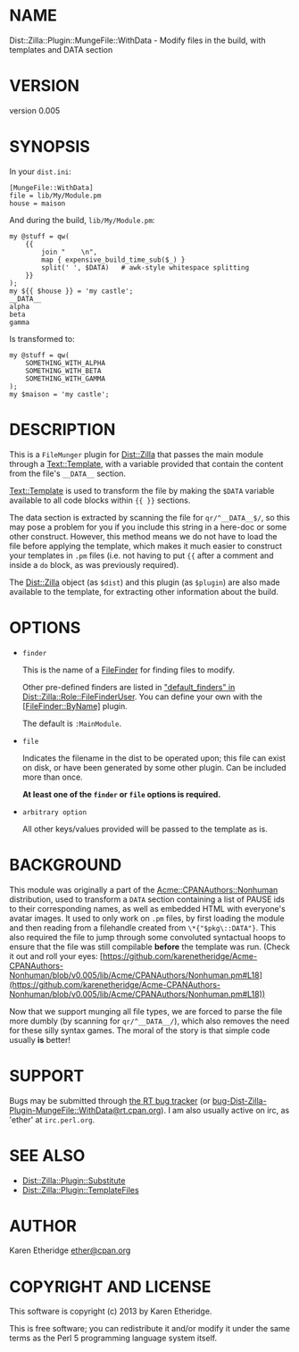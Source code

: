 # NAME

Dist::Zilla::Plugin::MungeFile::WithData - Modify files in the build, with templates and DATA section

# VERSION

version 0.005

# SYNOPSIS

In your `dist.ini`:

    [MungeFile::WithData]
    file = lib/My/Module.pm
    house = maison

And during the build, `lib/My/Module.pm`:

    my @stuff = qw(
        {{
            join "    \n",
            map { expensive_build_time_sub($_) }
            split(' ', $DATA)   # awk-style whitespace splitting
        }}
    );
    my ${{ $house }} = 'my castle';
    __DATA__
    alpha
    beta
    gamma

Is transformed to:

    my @stuff = qw(
        SOMETHING_WITH_ALPHA
        SOMETHING_WITH_BETA
        SOMETHING_WITH_GAMMA
    );
    my $maison = 'my castle';

# DESCRIPTION

This is a `FileMunger` plugin for [Dist::Zilla](https://metacpan.org/pod/Dist::Zilla) that passes the main module
through a [Text::Template](https://metacpan.org/pod/Text::Template), with a variable provided that contain the
content from the file's `__DATA__` section.

[Text::Template](https://metacpan.org/pod/Text::Template) is used to transform the file by making the `$DATA`
variable available to all code blocks within `{{ }}` sections.

The data section is extracted by scanning the file for `qr/^__DATA__$/`,
so this may pose a problem for you if you include this string in a here-doc or
some other construct.  However, this method means we do not have to load the
file before applying the template, which makes it much easier to construct
your templates in `.pm` files (i.e. not having to put `{{` after a comment
and inside a `do` block, as was previously required).

The [Dist::Zilla](https://metacpan.org/pod/Dist::Zilla) object (as `$dist`) and this plugin (as `$plugin`) are
also made available to the template, for extracting other information about
the build.

# OPTIONS

- `finder`

    This is the name of a [FileFinder](https://metacpan.org/pod/Dist::Zilla::Role::FileFinder) for finding
    files to modify.

    Other pre-defined finders are listed in
    ["default_finders" in Dist::Zilla::Role::FileFinderUser](https://metacpan.org/pod/Dist::Zilla::Role::FileFinderUser#default_finders).
    You can define your own with the
    [[FileFinder::ByName]](https://metacpan.org/pod/Dist::Zilla::Plugin::FileFinder::ByName) plugin.

    The default is `:MainModule`.

- `file`

    Indicates the filename in the dist to be operated upon; this file can exist on
    disk, or have been generated by some other plugin.  Can be included more than once.

    __At least one of the `finder` or `file` options is required.__

- `arbitrary option`

    All other keys/values provided will be passed to the template as is.

# BACKGROUND

This module was originally a part of the [Acme::CPANAuthors::Nonhuman](https://metacpan.org/pod/Acme::CPANAuthors::Nonhuman)
distribution, used to transform a `DATA` section containing a list of PAUSE
ids to their corresponding names, as well as embedded HTML with everyone's
avatar images.  It used to only work on `.pm` files, by first loading the
module and then reading from a filehandle created from `\*{"$pkg\::DATA"}`.
This also required the file to jump through some convoluted syntactual hoops
to ensure that the file was still compilable __before__ the template was run.
(Check it out and roll your eyes:
[https://github.com/karenetheridge/Acme-CPANAuthors-Nonhuman/blob/v0.005/lib/Acme/CPANAuthors/Nonhuman.pm#L18](https://github.com/karenetheridge/Acme-CPANAuthors-Nonhuman/blob/v0.005/lib/Acme/CPANAuthors/Nonhuman.pm#L18))

Now that we support munging all file types, we are forced to parse the file
more dumbly (by scanning for `qr/^__DATA__/`), which also removes the need
for these silly syntax games. The moral of the story is that simple code
usually __is__ better!

# SUPPORT

Bugs may be submitted through [the RT bug tracker](https://rt.cpan.org/Public/Dist/Display.html?Name=Dist-Zilla-Plugin-MungeFile::WithData)
(or [bug-Dist-Zilla-Plugin-MungeFile::WithData@rt.cpan.org](mailto:bug-Dist-Zilla-Plugin-MungeFile::WithData@rt.cpan.org)).
I am also usually active on irc, as 'ether' at `irc.perl.org`.

# SEE ALSO

- [Dist::Zilla::Plugin::Substitute](https://metacpan.org/pod/Dist::Zilla::Plugin::Substitute)
- [Dist::Zilla::Plugin::TemplateFiles](https://metacpan.org/pod/Dist::Zilla::Plugin::TemplateFiles)

# AUTHOR

Karen Etheridge <ether@cpan.org>

# COPYRIGHT AND LICENSE

This software is copyright (c) 2013 by Karen Etheridge.

This is free software; you can redistribute it and/or modify it under
the same terms as the Perl 5 programming language system itself.
